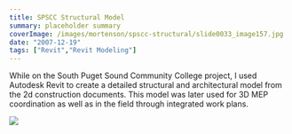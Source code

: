 ```yaml
---
title: SPSCC Structural Model
summary: placeholder summary
coverImage: /images/mortenson/spscc-structural/slide0033_image157.jpg
date: "2007-12-19"
tags: ["Revit","Revit Modeling"]
---
```


While on the South Puget Sound Community College project, I used Autodesk Revit to create a detailed structural and architectural model from the 2d construction documents. This model was later used for 3D MEP coordination as well as in the field through integrated work plans.

![](/images/mortenson/spscc-structural/slide0033_image159.jpg)